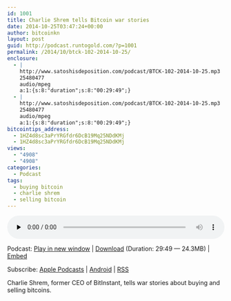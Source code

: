 ```yaml
---
id: 1001
title: Charlie Shrem tells Bitcoin war stories
date: 2014-10-25T03:47:24+00:00
author: bitcoinkn
layout: post
guid: http://podcast.runtogold.com/?p=1001
permalink: /2014/10/btck-102-2014-10-25/
enclosure:
  - |
    http://www.satoshisdeposition.com/podcast/BTCK-102-2014-10-25.mp3
    25480477
    audio/mpeg
    a:1:{s:8:"duration";s:8:"00:29:49";}
  - |
    http://www.satoshisdeposition.com/podcast/BTCK-102-2014-10-25.mp3
    25480477
    audio/mpeg
    a:1:{s:8:"duration";s:8:"00:29:49";}
bitcointips_address:
  - 1HZ4d8sc3aPrYRGfdr6DcB19Mq25NDdKMj
  - 1HZ4d8sc3aPrYRGfdr6DcB19Mq25NDdKMj
views:
  - "4908"
  - "4908"
categories:
  - Podcast
tags:
  - buying bitcoin
  - charlie shrem
  - selling bitcoin
---
```

<!--powerpress_player-->

<div class="powerpress_player" id="powerpress_player_5694">
  <audio class="wp-audio-shortcode" id="audio-1001-105" preload="none" style="width: 100%;" controls="controls"><source type="audio/mpeg" src="http://media.blubrry.com/bitcoinruntogold/p/www.satoshisdeposition.com/podcast/BTCK-102-2014-10-25.mp3?_=105" /><a href="http://media.blubrry.com/bitcoinruntogold/p/www.satoshisdeposition.com/podcast/BTCK-102-2014-10-25.mp3">http://media.blubrry.com/bitcoinruntogold/p/www.satoshisdeposition.com/podcast/BTCK-102-2014-10-25.mp3</a></audio>
</div>

<p class="powerpress_links powerpress_links_mp3">
  Podcast: <a href="http://media.blubrry.com/bitcoinruntogold/p/www.satoshisdeposition.com/podcast/BTCK-102-2014-10-25.mp3" class="powerpress_link_pinw" target="_blank" title="Play in new window" onclick="return powerpress_pinw('https://www.bitcoin.kn/?powerpress_pinw=1001-podcast');" rel="nofollow">Play in new window</a> | <a href="http://media.blubrry.com/bitcoinruntogold/s/www.satoshisdeposition.com/podcast/BTCK-102-2014-10-25.mp3" class="powerpress_link_d" title="Download" rel="nofollow" download="BTCK-102-2014-10-25.mp3">Download</a> (Duration: 29:49 &#8212; 24.3MB) | <a href="#" class="powerpress_link_e" title="Embed" onclick="return powerpress_show_embed('1001-podcast');" rel="nofollow">Embed</a>
</p>

<p class="powerpress_embed_box" id="powerpress_embed_1001-podcast" style="display: none;">
  <input id="powerpress_embed_1001-podcast_t" type="text" value="<iframe width=&quot;320&quot; height=&quot;30&quot; src=&quot;https://www.bitcoin.kn/?powerpress_embed=1001-podcast&amp;powerpress_player=mediaelement-audio&quot; frameborder=&quot;0&quot; scrolling=&quot;no&quot;></iframe>" onclick="javascript: this.select();" onfocus="javascript: this.select();" style="width: 70%;" readOnly />
</p>

<p class="powerpress_links powerpress_subscribe_links">
  Subscribe: <a href="https://itunes.apple.com/WebObjects/MZStore.woa/wa/viewPodcast?id=301670981&mt=2&ls=1#episodeGuid=http%3A%2F%2Fpodcast.runtogold.com%2F%3Fp%3D1001" class="powerpress_link_subscribe powerpress_link_subscribe_itunes" title="Subscribe on Apple Podcasts" rel="nofollow">Apple Podcasts</a> | <a href="https://subscribeonandroid.com/www.bitcoin.kn/feed/podcast/" class="powerpress_link_subscribe powerpress_link_subscribe_android" title="Subscribe on Android" rel="nofollow">Android</a> | <a href="https://www.bitcoin.kn/feed/podcast/" class="powerpress_link_subscribe powerpress_link_subscribe_rss" title="Subscribe via RSS" rel="nofollow">RSS</a>
</p>

Charlie Shrem, former CEO of BitInstant, tells war stories about buying and selling bitcoins.